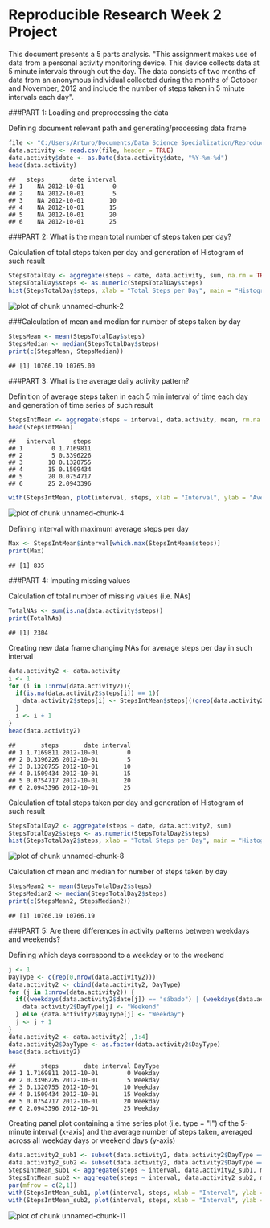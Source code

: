 Reproducible Research Week 2 Project
==========================================
This document presents a 5 parts analysis. "This assignment makes use of data from a personal activity monitoring device. This device collects data at 5 minute intervals through out the day. The data consists of two months of data from an anonymous individual collected during the months of October and November, 2012 and include the number of steps taken in 5 minute intervals each day".

###PART 1: Loading and preprocessing the data

Defining document relevant path and generating/processing data frame 

```r
file <- "C:/Users/Arturo/Documents/Data Science Specialization/Reproducible Research/data/activity.csv"
data.activity <- read.csv(file, header = TRUE)
data.activity$date <- as.Date(data.activity$date, "%Y-%m-%d")
head(data.activity)
```

```
##   steps       date interval
## 1    NA 2012-10-01        0
## 2    NA 2012-10-01        5
## 3    NA 2012-10-01       10
## 4    NA 2012-10-01       15
## 5    NA 2012-10-01       20
## 6    NA 2012-10-01       25
```

###PART 2: What is the mean total number of steps taken per day?

Calculation of total steps taken per day and generation of Histogram of such result

```r
StepsTotalDay <- aggregate(steps ~ date, data.activity, sum, na.rm = TRUE)
StepsTotalDay$steps <- as.numeric(StepsTotalDay$steps)
hist(StepsTotalDay$steps, xlab = "Total Steps per Day", main = "Histogram of Total number of Steps taken per day")
```

![plot of chunk unnamed-chunk-2](figure/unnamed-chunk-2-1.png?raw=TRUE)

###Calculation of mean and median for number of steps taken by day

```r
StepsMean <- mean(StepsTotalDay$steps)
StepsMedian <- median(StepsTotalDay$steps)
print(c(StepsMean, StepsMedian))
```

```
## [1] 10766.19 10765.00
```

###PART 3: What is the average daily activity pattern?

Definition of average steps taken in each 5 min interval of time each day and generation of time series of such result

```r
StepsIntMean <- aggregate(steps ~ interval, data.activity, mean, rm.na = TRUE)
head(StepsIntMean)
```

```
##   interval     steps
## 1        0 1.7169811
## 2        5 0.3396226
## 3       10 0.1320755
## 4       15 0.1509434
## 5       20 0.0754717
## 6       25 2.0943396
```

```r
with(StepsIntMean, plot(interval, steps, xlab = "Interval", ylab = "Average steps per day", main = "Average steps per day time series", type = "l"))
```

![plot of chunk unnamed-chunk-4](figure/unnamed-chunk-4-1.png)

Defining interval with maximum average steps per day 

```r
Max <- StepsIntMean$interval[which.max(StepsIntMean$steps)]
print(Max)
```

```
## [1] 835
```

###PART 4: Imputing missing values

Calculation of total number of missing values (i.e. NAs)

```r
TotalNAs <- sum(is.na(data.activity$steps))
print(TotalNAs)
```

```
## [1] 2304
```

Creating new data frame changing NAs for average steps per day in such interval

```r
data.activity2 <- data.activity
i <- 1
for (i in 1:nrow(data.activity2)){
  if(is.na(data.activity2$steps[i]) == 1){
    data.activity2$steps[i] <- StepsIntMean$steps[((grep(data.activity2$interval[i],StepsIntMean$interval))[1])]
  }
  i <- i + 1
}
head(data.activity2)
```

```
##       steps       date interval
## 1 1.7169811 2012-10-01        0
## 2 0.3396226 2012-10-01        5
## 3 0.1320755 2012-10-01       10
## 4 0.1509434 2012-10-01       15
## 5 0.0754717 2012-10-01       20
## 6 2.0943396 2012-10-01       25
```

Calculation of total steps taken per day and generation of Histogram of such result

```r
StepsTotalDay2 <- aggregate(steps ~ date, data.activity2, sum)
StepsTotalDay2$steps <- as.numeric(StepsTotalDay2$steps)
hist(StepsTotalDay2$steps, xlab = "Total Steps per Day", main = "Histogram of Total number of Steps taken per day - no NAs")
```

![plot of chunk unnamed-chunk-8](figure/unnamed-chunk-8-1.png)

Calculation of mean and median for number of steps taken by day

```r
StepsMean2 <- mean(StepsTotalDay2$steps)
StepsMedian2 <- median(StepsTotalDay2$steps)
print(c(StepsMean2, StepsMedian2))
```

```
## [1] 10766.19 10766.19
```

###PART 5: Are there differences in activity patterns between weekdays and weekends?

Defining which days correspond to a weekday or to the weekend 

```r
j <- 1
DayType <- c(rep(0,nrow(data.activity2)))
data.activity2 <- cbind(data.activity2, DayType)
for (j in 1:nrow(data.activity2)) {
  if((weekdays(data.activity2$date[j]) == "sábado") | (weekdays(data.activity2$date[j]) == "domingo" )){
    data.activity2$DayType[j] <- "Weekend"
  } else {data.activity2$DayType[j] <- "Weekday"}
  j <- j + 1
}
data.activity2 <- data.activity2[ ,1:4]
data.activity2$DayType <- as.factor(data.activity2$DayType)
head(data.activity2)
```

```
##       steps       date interval DayType
## 1 1.7169811 2012-10-01        0 Weekday
## 2 0.3396226 2012-10-01        5 Weekday
## 3 0.1320755 2012-10-01       10 Weekday
## 4 0.1509434 2012-10-01       15 Weekday
## 5 0.0754717 2012-10-01       20 Weekday
## 6 2.0943396 2012-10-01       25 Weekday
```

Creating panel plot containing a time series plot (i.e. type = "l") of the 5-minute interval (x-axis) 
and the average number of steps taken, averaged across all weekday days or weekend days (y-axis)

```r
data.activity2_sub1 <- subset(data.activity2, data.activity2$DayType == "Weekday")
data.activity2_sub2 <- subset(data.activity2, data.activity2$DayType == "Weekend")
StepsIntMean_sub1 <- aggregate(steps ~ interval, data.activity2_sub1, mean)
StepsIntMean_sub2 <- aggregate(steps ~ interval, data.activity2_sub2, mean)
par(mfrow = c(2,1))
with(StepsIntMean_sub1, plot(interval, steps, xlab = "Interval", ylab = "Average steps per day", main = "Average steps per day time series - Weekdays", type = "l"))
with(StepsIntMean_sub2, plot(interval, steps, xlab = "Interval", ylab = "Average steps per day", main = "Average steps per day time series - Weekends", type = "l"))
```

![plot of chunk unnamed-chunk-11](figure/unnamed-chunk-11-1.png)

